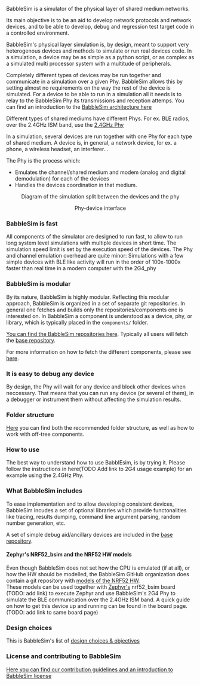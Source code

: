 BabbleSim is a simulator of the physical layer of shared medium networks.

Its main objective is to be an aid to develop network protocols and network
devices, and to be able to develop, debug and regression test target code
in a controlled environment.

BabbleSim's physical layer simulation is, by design, meant to support very
heterogenous devices and methods to simulate or run real devices code.
In a simulation, a device may be as simple as a python script, or as
complex as a simulated multi processor system with a multitude of peripherals.

Completely different types of devices may be run together and communicate
in a simulation over a given Phy.
BabbleSim allows this by setting almost no requirements on the way the
rest of the device is simulated.
For a device to be able to run in a simulation all it needs is to relay
to the BabbleSim Phy its transmissions and reception attemps.
You can find an introduction to the
[BabbleSim architecture here](architecture.md)

Different types of shared mediums have different Phys. For ex. BLE radios,
over the 2.4GHz ISM band, use the
[2.4GHz Phy](https://github.com/BabbleSim/ext_2G4_phy_v1)

In a simulation, several devices are run together with one Phy for each
type of shared medium.
A device is, in general, a network device, for ex. a phone, a wireless headset,
an interferer...

The Phy is the process which:

* Emulates the channel/shared medium and modem (analog and digital
  demodulation) for each of the devices
* Handles the devices coordination in that medium.

<center>
<object data="Phy_device_split.svg" type="image/svg+xml">
<p style="text-align:center">Diagram of the simulation split between the devices and the phy</p>
</object>
<p style="text-align:center">Phy-device interface</p>
</center>

### BabbleSim is fast

All components of the simulator are designed to run fast, to allow
to run long system level simulations with multiple devices in short
time. The simulation speed limit is set by the execution speed of the devices.
The Phy and channel emulation overhead are quite minor: Simulations
with a few simple devices with BLE like activity will run in the order
of 100x-1000x faster than real time in a modern computer with the 2G4_phy

### BabbleSim is modular

By its nature, BabbleSim is highly modular. Reflecting this modular
approach, BabbleSim is organized in a set of separate git repositories.
In general one fetches and builds only the repositories/components one
is interested on.
In BabbleSim a component is understood as a device, phy, or library, which is 
typically placed in the `components/` folder.

[You can find the BabbleSim repositories here](https://github.com/BabbleSim).
Typically all users will fetch the 
[base repository](https://github.com/BabbleSim/base).

For more information on how to fetch the different components, please
see [here](fetching.md).

### It is easy to debug any device

By design, the Phy will wait for any device and block other devices
when neccessary.
That means that you can run any device (or several of them), in a
debugger or instrument them without affecting the simulation results.

### Folder structure

[Here](folder_structure_and_env.md)
you can find both the recommended folder structure, as well as
how to work with off-tree components.

### How to use

The best way to understand how to use BabblEsim, is by trying it.
Please follow the instructions in here(TODO Add link to 2G4 usage example)
for an example using the 2.4GHz Phy.

### What BabbleSim includes

To ease implementation and to allow developing consistent devices,
BabbleSim incudes a set of optional libraries which provide
functonalities like tracing, results dumping, command line argument
parsing, random number generation, etc.

A set of simple debug aid/ancillary devices are included in the
[base repository](https://github.com/BabbleSim/base).

#### Zephyr's NRF52_bsim and the NRF52 HW models

Even though BabbleSim does not set how the CPU is emulated
(if at all), or how the HW should be modelled, the BabbleSim GitHub
organization does contain a git repository with 
[models of the NRF52 HW](https://github.com/BabbleSim/ext_NRF52_hw_models).<br>
These models can be used together with
[Zephyr's](https://zephyrproject.org) nrf52_bsim board (TODO: add link)
to execute Zephyr and use BabbleSim's 2G4 Phy to simulate the BLE communication
over the 2.4GHz ISM band.
A quick guide on how to get this device up and running can be found
in the board page. (TODO: add link to same board page)

### Design choices

This is BabbleSim's list of [design choices & objectives](objectives.md)

### License and contributing to BabbleSim

[Here you can find our contribution guidelines and an introduction to BabbleSim license](contribution_guidelines.md)
